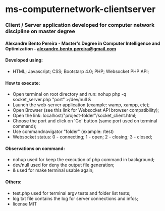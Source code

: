 # ms-computernetwork-clientserver
### Client / Server application developed for computer network discipline on master degree

#### Alexandre Bento Pereira - Master's Degree in Computer Intelligence and Optimization - alexandre.bento.pereira@gmail.com

#### Developed using:
- HTML; Javascript; CSS; Bootstarp 4.0; PHP; Websocket PHP API;

#### How to execute:
- Open terminal on root directory and run: nohup php -q socket_server.php "port" >/dev/null &
- Launch the web-server application (example: wamp, xampp, etc);
- Open Browser (see this link for Websocket API browser compatibility);
- Open the link: localhost/"project-folder"/socket_client.html;
- Choose the port and click on 'Go' button (same port used on terminal command);
- Use commandnavigator "folder" (example: /test)
- Websocket status: 0 - connecting; 1 - open; 2 - closing; 3 - closed;

#### Observations on command:
- nohup used for keep the execution of php command in background;
- dev/null used for deny the output file generation;
- & used for make terminal usable again;

#### Others:
- test.php used for terminal argv tests and folder list tests;
- log.txt file contains the log for server connections and infos;
- license MIT
